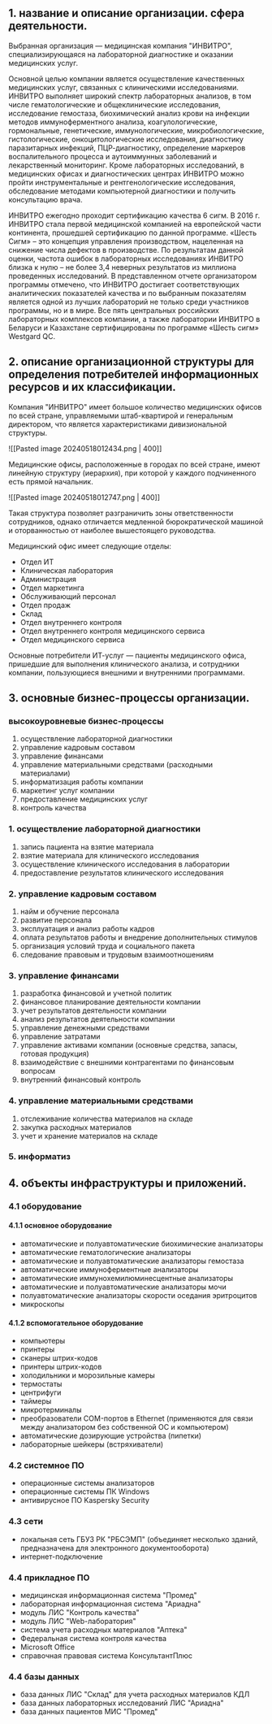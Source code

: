 ## 1. название и описание организации. сфера деятельности.
Выбранная организация — медицинская компания "ИНВИТРО", специализирующаяся на лабораторной диагностике и оказании медицинских услуг.

Основной целью компании является осуществление качественных медицинских услуг, связанных с клиническими исследованиями. ИНВИТРО выполняет широкий спектр лабораторных анализов, в том числе гематологические и общеклинические исследования, исследование гемостаза, биохимический анализ крови на инфекции методов иммуноферментного анализа, коагулологические, гормональные, генетические, иммунологические, микробиологические, гистологические, онкоцитологические исследования, диагностику паразитарных инфекций, ПЦР-диагностику, определение маркеров воспалительного процесса и аутоиммунных заболеваний и лекарственный мониторинг. Кроме лабораторных исследований, в медицинских офисах и диагностических центрах ИНВИТРО можно пройти инструментальные и рентгенологические исследования, обследование методами компьютерной диагностики и получить консультацию врача.


ИНВИТРО ежегодно проходит сертификацию качества 6 сигм. В 2016 г. ИНВИТРО стала первой медицинской компанией на европейской части континента, прошедшей сертификацию по данной программе. «Шесть Сигм» – это концепция управления производством, нацеленная на снижение числа дефектов в производстве. По результатам данной оценки, частота ошибок в лабораторных исследованиях ИНВИТРО близка к нулю – не более 3,4 неверных результатов из миллиона проведенных исследований. В представленном отчете организатором программы отмечено, что ИНВИТРО достигает соответствующих аналитических показателей качества и по выбранным показателям является одной из лучших лабораторий не только среди участников программы, но и в мире. Все пять центральных российских лабораторных комплексов компании, а также лаборатории ИНВИТРО в Беларуси и Казахстане сертифицированы по программе «Шесть сигм» Westgard QC.

## 2. описание организационной структуры для определения потребителей информационных ресурсов и их классификации.

Компания "ИНВИТРО" имеет большое количество медицинских офисов по всей стране, управляемыми штаб-квартирой и генеральным директором, что является характеристиками дивизиональной структуры.

![[Pasted image 20240518012434.png | 400]]

Медицинские офисы, расположенные в городах по всей стране, имеют линейную структуру (иерархия), при которой у каждого подчиненного есть прямой начальник.

![[Pasted image 20240518012747.png | 400]]

Такая структура позволяет разграничить зоны ответственности сотрудников, однако отличается медленной бюрократической машиной и оторванностью от наиболее вышестоящего руководства.

Медицинский офис имеет следующие отделы:
- Отдел ИТ
- Клиническая лаборатория
- Администрация
- Отдел маркетинга
- Обслуживающий персонал
- Отдел продаж
- Склад
- Отдел внутреннего контроля
- Отдел внутреннего контроля медицинского сервиса
- Отдел медицинского сервиса

Основные потребители ИТ-услуг — пациенты медицинского офиса, пришедшие для выполнения клинического анализа, и сотрудники компании, пользующиеся внешними и внутренними программами.
## 3. основные бизнес-процессы организации.
### высокоуровневые бизнес-процессы
1. осуществление лабораторной диагностики
2. управление кадровым составом
3. управление финансами
4. управление материальными средствами (расходными материалами)
5. информатизация работы компании
6. маркетинг услуг компании
7. предоставление медицинских услуг
8. контроль качества

### 1. осуществление лабораторной диагностики
1. запись пациента на взятие материала
2. взятие материала для клинического исследования
3. осуществление клинического исследования в лаборатории
4. предоставление результатов клинического исследования

### 2. управление кадровым составом
1. найм и обучение персонала
2. развитие персонала
3. эксплуатация и анализ работы кадров
4. оплата результатов работы и внедрение дополнительных стимулов
5. организация условий труда и социального пакета
6. следование правовым и трудовым взаимоотношениям

### 3. управление финансами
1. разработка финансовой и учетной политик
2. финансовое планирование деятельности компании
3. учет результатов деятельности компании
4. анализ результатов деятельности компании
5. управление денежными средствами 
6. управление затратами
7. управление активами компании (основные средства, запасы, готовая продукция)
8. взаимодействие с внешними контрагентами по финансовым вопросам 
9. внутренний финансовый контроль

### 4. управление материальными средствами
1. отслеживание количества материалов на складе
2. закупка расходных материалов
3. учет и хранение материалов на складе

### 5. информатиз
## 4. объекты инфраструктуры и приложений.
### 4.1 оборудование
#### 4.1.1 основное оборудование

- автоматические и полуавтоматические биохимические анализаторы
- автоматические гематологические анализаторы
- автоматические и полуавтоматические анализаторы гемостаза
- автоматические иммуноферментные анализаторы
- автоматические иммунохемилюминесцентные анализаторы
- автоматические и полуавтоматические анализаторы мочи
- полуавтоматические анализаторы скорости оседания эритроцитов
- микроскопы

#### 4.1.2 вспомогательное оборудование

- компьютеры
- принтеры
- сканеры штрих-кодов
- принтеры штрих-кодов
- холодильники и морозильные камеры
- термостаты
- центрифуги
- таймеры
- микротерминалы
- преобразователи COM-портов в Ethernet (применяются для связи между анализатором без собственной ОС и компьютером)
- автоматические дозирующие устройства (пипетки)
- лабораторные шейкеры (встряхиватели)

### 4.2 системное ПО

- операционные системы анализаторов
- операционные системы ПК Windows
- антивирусное ПО Kaspersky Security

### 4.3 сети

- локальная сеть ГБУЗ РК "РБСЭМП" (объединяет несколько зданий, предназначена для электронного документооборота)
- интернет-подключение

### 4.4 прикладное ПО

- медицинская информационная система "Промед"
- лабораторная информационная система "Ариадна"
- модуль ЛИС "Контроль качества"
- модуль ЛИС "Web-лаборатория"
- система учета расходных материалов "Аптека"
- Федеральная система контроля качества
- Microsoft Office
- справочная правовая система КонсультантПлюс

### 4.4 базы данных

- база данных ЛИС "Склад" для учета расходных материалов КДЛ
- база данных лабораторных исследований ЛИС "Ариадна"
- база данных пациентов МИС "Промед"